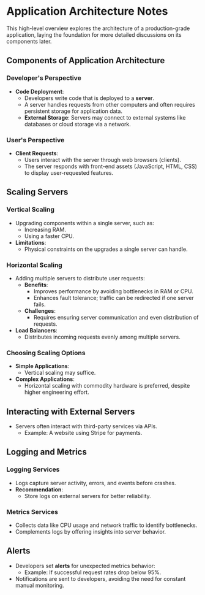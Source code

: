 # Application Architecture Notes

This high-level overview explores the architecture of a production-grade application, laying the foundation for more detailed discussions on its components later.

## Components of Application Architecture

### Developer's Perspective

- **Code Deployment**:
  - Developers write code that is deployed to a **server**.
  - A server handles requests from other computers and often requires persistent storage for application data.
  - **External Storage**: Servers may connect to external systems like databases or cloud storage via a network.

### User's Perspective

- **Client Requests**:
  - Users interact with the server through web browsers (clients).
  - The server responds with front-end assets (JavaScript, HTML, CSS) to display user-requested features.

## Scaling Servers

### Vertical Scaling

- Upgrading components within a single server, such as:
  - Increasing RAM.
  - Using a faster CPU.
- **Limitations**:
  - Physical constraints on the upgrades a single server can handle.

### Horizontal Scaling

- Adding multiple servers to distribute user requests:
  - **Benefits**:
    - Improves performance by avoiding bottlenecks in RAM or CPU.
    - Enhances fault tolerance; traffic can be redirected if one server fails.
  - **Challenges**:
    - Requires ensuring server communication and even distribution of requests.
- **Load Balancers**:
  - Distributes incoming requests evenly among multiple servers.

### Choosing Scaling Options

- **Simple Applications**:
  - Vertical scaling may suffice.
- **Complex Applications**:
  - Horizontal scaling with commodity hardware is preferred, despite higher engineering effort.

## Interacting with External Servers

- Servers often interact with third-party services via APIs.
  - Example: A website using Stripe for payments.

## Logging and Metrics

### Logging Services

- Logs capture server activity, errors, and events before crashes.
- **Recommendation**:
  - Store logs on external servers for better reliability.

### Metrics Services

- Collects data like CPU usage and network traffic to identify bottlenecks.
- Complements logs by offering insights into server behavior.

## Alerts

- Developers set **alerts** for unexpected metrics behavior:
  - Example: If successful request rates drop below 95%.
- Notifications are sent to developers, avoiding the need for constant manual monitoring.
